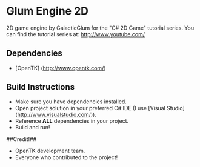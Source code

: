 # Glum Engine 2D #

2D game engine by GalacticGlum for the "C# 2D Game" tutorial series.
You can find the tutorial series at: http://www.youtube.com/

## Dependencies ##

- [OpenTK] (http://www.opentk.com/)

## Build Instructions ##
- Make sure you have dependencies installed.
- Open project solution in your preferred C# IDE (I use [Visual Studio] (http://www.visualstudio.com/)).
- Reference <b>ALL</b> dependencies in your project.
- Build and run!

##Credit!##
- OpenTK development team.
- Everyone who contributed to the project!
